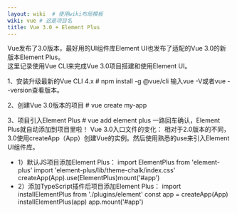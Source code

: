```yaml
---
layout: wiki  # 使用wiki布局模板
wiki: vue # 这是项目名
title: Vue 3.0 + Element Plus
---
```


Vue发布了3.0版本，最好用的UI组件库Element UI也发布了适配的Vue 3.0的新版本Element Plus。  
这里记录使用Vue CLI来完成Vue 3.0项目搭建和使用Element UI。   

1、安装升级最新的Vue CLI 4.x # npm install -g @vue/cli 输入vue -V或者vue --version查看版本。 

2、创建Vue 3.0版本的项目 # vue create my-app 

3、项目引入Element Plus # vue add element plus 一路回车确认，Element Plus就自动添加到项目里啦！ Vue 3.0入口文件的变化： 相对于2.0版本的不同，3.0使用createApp（App）创建Vue的实例。然后使用熟悉的use来引入Element UI组件库。

 - 1）默认JS项目添加Element Plus： import ElementPlus from 'element-plus' import 'element-plus/lib/theme-chalk/index.css' createApp(App).use(ElementPlus)mount('#app') 
 - 2）添加TypeScript插件后项目添加Element Plus： import installElementPlus from './plugins/element' const app = createApp(App) installElementPlus(app) app.mount('#app')